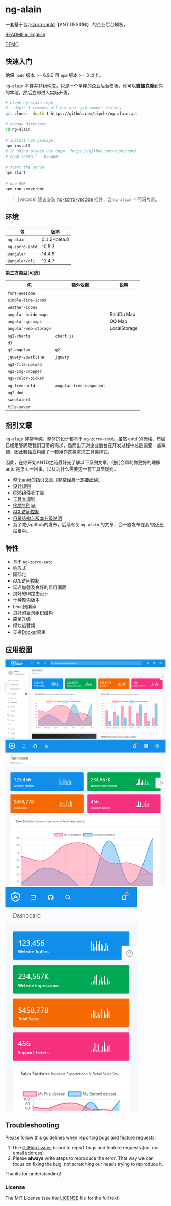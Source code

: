 # ng-alain

一套基于 [Ng-zorro-antd](https://github.com/NG-ZORRO/ng-zorro-antd)【ANT DESIGN】 的企业后台模板。

[README in English](README.md)

[DEMO](https://cipchk.github.io/ng-alain/)

## 快速入门

确保 `node` 版本 >= 6.9.0 且 `npm` 版本 >= 3 以上。

`ng-alain` 本身并非组件库，只是一个单纯的企业后台模板，你可以**直接克隆**到你的本地，然后立即进入实际开发。

```bash
# clone ng-alain repo
# --depth 1 removes all but one .git commit history
git clone --depth 1 https://github.com/cipchk/ng-alain.git

# change directory
cd ng-alain

# install npm package
npm install
# in china please use cnpm （https://github.com/cnpm/cnpm）
# cnpm install --by=npm

# start the serve
npm start

# use HMR
npm run serve:hmr
```

> [vscode] 建议安装 [ng-zorro-vscode](https://marketplace.visualstudio.com/items?itemName=cipchk.ng-zorro-vscode) 插件，含 `nz-alain-*` 代码片断。

## 环境

| 包 | 版本 |
| ------- | ------- |
| `ng-alain` | 0.1.2-beta.8 | 
| `ng-zorro-antd` | ^0.5.3 |
| `@angular` | ^4.4.5 |
| `@angular/cli` | ^1.4.7 |

**第三方类型[可选]**

| 包 | 额外依赖 | 说明 |
| ------- | ------- | ------- |
| `font-awesome` |  |  |
| `simple-line-icons` |  |  |
| `weather-icons` |  |  |
| `angular-baidu-maps` |  | BaidDu Map |
| `angular-qq-maps` |  | QQ Map |
| `angular-web-storage` |  | LocalStorage |
| `ng2-charts` | `chart.js` |  |
| `d3` |  |  |
| `g2-angular` | `g2` |  |
| `jquery-sparkline` | `jquery` |  |
| `ng2-file-upload` |  |  |
| `ng2-img-cropper` |  |  |
| `ngx-color-picker` |  |  |
| `ng-tree-antd` | `angular-tree-component` |  |
| `ng2-dnd` |  |  |
| `sweetalert` |  |  |
| `file-saver` |  |  |

## 指引文章

`ng-alain` 非常单纯，整体的设计都基于 `ng-zorro-antd`。虽然 antd 的栅格、布局已经足够满足我们日常的需求，然而出于对企业后台在开发过程中总是需要一点微调，因此我独立构建了一套用作这类需求工具类样式。

因此，在你开始ANTD之前最好先了解以下系列文章，他们会帮助你更好的理解 antd 是怎么一回事，以及为什么需要这一套工具类规则。

+ [整个antd的指引文章（非常经典一定要细读）](https://ant.design/docs/spec/introduce-cn)
+ [设计规则](_documents/layout.md)
+ [CSS组件补丁类](_documents/component-patch.md)
+ [工具类规则](_documents/utils.md)
+ [接地气Pipe](_documents/pipe.md)
+ [ACL访问控制](_documents/acl.md)
+ [目录结构与版本升级说明](_documents/upgrade.md)
+ 为了减少github的发布，后续有关 `ng-alain` 的文章，会一直发布在我的[SF专栏](https://segmentfault.com/blog/cipchk)当中。

## 特性

+ 基于 `ng-zorro-antd`
+ 响应式
+ 国际化
+ ACL访问控制
+ 延迟加载及良好的启用画面
+ 良好的UI路由设计
+ 十种颜色版本
+ Less预编译
+ 良好的目录组织结构
+ 简单升级
+ 模块热替换
+ 支持[Docker](_documents/docker.md)部署

## 应用截图

![desktop](_screenshot/desktop.png)
![ipad](_screenshot/ipad.png)
![iphone](_screenshot/iphone.png)

## Troubleshooting

Please follow this guidelines when reporting bugs and feature requests:

1. Use [GitHub Issues](https://github.com/cipchk/ng-alain/issues) board to report bugs and feature requests (not our email address)
2. Please **always** write steps to reproduce the error. That way we can focus on fixing the bug, not scratching our heads trying to reproduce it.

Thanks for understanding!

### License

The MIT License (see the [LICENSE](https://github.com/cipchk/ng-alain/blob/master/LICENSE) file for the full text)
